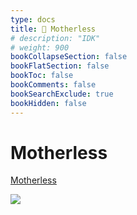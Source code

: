 ```yaml
---
type: docs
title: 🔷 Motherless
# description: "IDK"
# weight: 900
bookCollapseSection: false
bookFlatSection: false
bookToc: false
bookComments: false
bookSearchExclude: true
bookHidden: false
---
```


# Motherless

[Motherless](https://motherless.com/?nt)

![](@img/motherless-screenshot.jpg)
